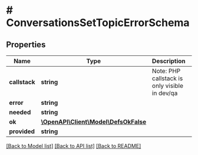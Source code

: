# # ConversationsSetTopicErrorSchema

## Properties

Name | Type | Description | Notes
------------ | ------------- | ------------- | -------------
**callstack** | **string** | Note: PHP callstack is only visible in dev/qa | [optional]
**error** | **string** |  |
**needed** | **string** |  | [optional]
**ok** | [**\OpenAPI\Client\Model\DefsOkFalse**](DefsOkFalse.md) |  |
**provided** | **string** |  | [optional]

[[Back to Model list]](../../README.md#models) [[Back to API list]](../../README.md#endpoints) [[Back to README]](../../README.md)
